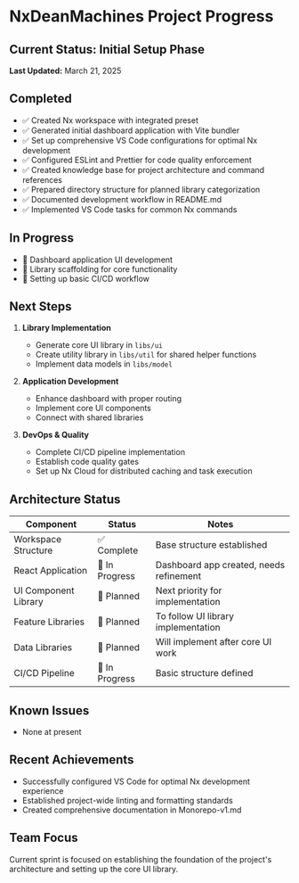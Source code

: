# NxDeanMachines Project Progress

## Current Status: Initial Setup Phase

**Last Updated:** March 21, 2025

## Completed

- ✅ Created Nx workspace with integrated preset
- ✅ Generated initial dashboard application with Vite bundler
- ✅ Set up comprehensive VS Code configurations for optimal Nx development
- ✅ Configured ESLint and Prettier for code quality enforcement
- ✅ Created knowledge base for project architecture and command references
- ✅ Prepared directory structure for planned library categorization
- ✅ Documented development workflow in README.md
- ✅ Implemented VS Code tasks for common Nx commands

## In Progress

- 🔄 Dashboard application UI development
- 🔄 Library scaffolding for core functionality
- 🔄 Setting up basic CI/CD workflow

## Next Steps

1. **Library Implementation**
   - Generate core UI library in `libs/ui`
   - Create utility library in `libs/util` for shared helper functions
   - Implement data models in `libs/model`

2. **Application Development**
   - Enhance dashboard with proper routing
   - Implement core UI components
   - Connect with shared libraries

3. **DevOps & Quality**
   - Complete CI/CD pipeline implementation
   - Establish code quality gates
   - Set up Nx Cloud for distributed caching and task execution

## Architecture Status

| Component | Status | Notes |
|-----------|--------|-------|
| Workspace Structure | ✅ Complete | Base structure established |
| React Application | 🔄 In Progress | Dashboard app created, needs refinement |
| UI Component Library | 📅 Planned | Next priority for implementation |
| Feature Libraries | 📅 Planned | To follow UI library implementation |
| Data Libraries | 📅 Planned | Will implement after core UI work |
| CI/CD Pipeline | 🔄 In Progress | Basic structure defined |

## Known Issues

- None at present

## Recent Achievements

- Successfully configured VS Code for optimal Nx development experience
- Established project-wide linting and formatting standards
- Created comprehensive documentation in Monorepo-v1.md

## Team Focus

Current sprint is focused on establishing the foundation of the project's architecture and setting up the core UI library.

